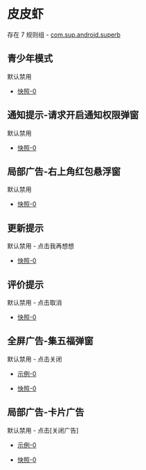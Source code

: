 # 皮皮虾

存在 7 规则组 - [com.sup.android.superb](/src/apps/com.sup.android.superb.ts)

## 青少年模式

默认禁用

- [快照-0](https://i.gkd.li/i/13796869)

## 通知提示-请求开启通知权限弹窗

默认禁用

- [快照-0](https://i.gkd.li/i/13691081)

## 局部广告-右上角红包悬浮窗

默认禁用

- [快照-0](https://i.gkd.li/i/13624220)

## 更新提示

默认禁用 - 点击我再想想

- [快照-0](https://i.gkd.li/i/13858490)

## 评价提示

默认禁用 - 点击取消

- [快照-0](https://i.gkd.li/i/14005608)

## 全屏广告-集五福弹窗

默认禁用 - 点击关闭

- [示例-0](https://m.gkd.li/57941037/246d1d0b-d493-4d40-bbb7-9c04ae6b457d)

- [快照-0](https://i.gkd.li/i/14151026)

## 局部广告-卡片广告

默认禁用 - 点击[关闭广告]

- [示例-0](https://m.gkd.li/57941037/af1e7624-540b-4646-b812-3b748966e903)

- [快照-0](https://i.gkd.li/i/14471869)
